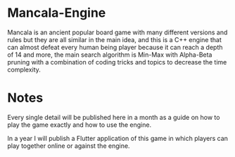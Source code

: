# Mancala-Engine
Mancala is an ancient popular board game with many different versions and rules but they are all similar in the main idea, and this is a C++ engine that can almost defeat every human being player because it can reach a depth of 14 and more, the main search algorithm is Min-Max with Alpha-Beta pruning with a combination of coding tricks and topics to decrease the time complexity.


# Notes
Every single detail will be published here in a month as a guide on how to play the game exactly and how to use the engine.

In a year I will publish a Flutter application of this game in which players can play together online or against the engine.
